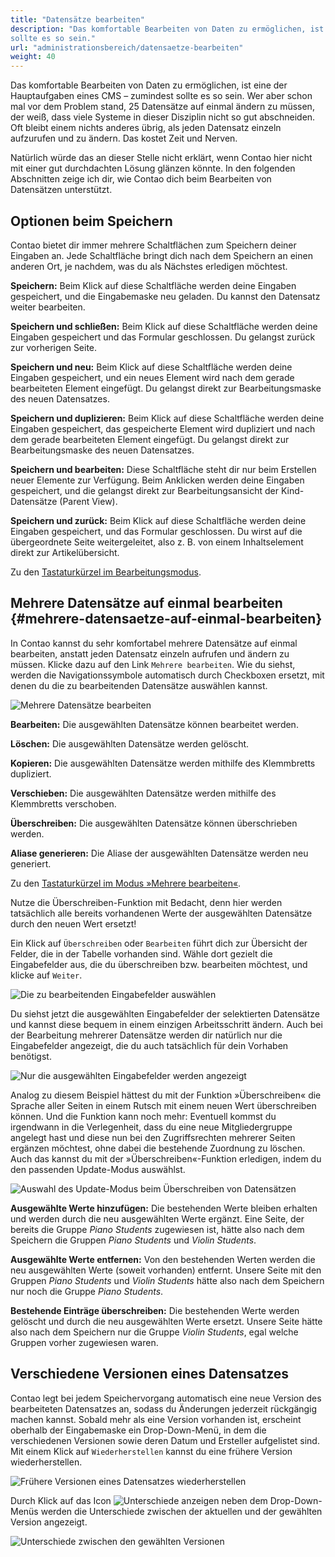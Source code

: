 ```yaml
---
title: "Datensätze bearbeiten"
description: "Das komfortable Bearbeiten von Daten zu ermöglichen, ist eine der Hauptaufgaben eines CMS – zumindest 
sollte es so sein."
url: "administrationsbereich/datensaetze-bearbeiten"
weight: 40
---
```


Das komfortable Bearbeiten von Daten zu ermöglichen, ist eine der Hauptaufgaben eines CMS – zumindest sollte es so sein. 
Wer aber schon mal vor dem Problem stand, 25 Datensätze auf einmal ändern zu müssen, der weiß, dass viele Systeme in 
dieser Disziplin nicht so gut abschneiden. Oft bleibt einem nichts anderes übrig, als jeden Datensatz einzeln aufzurufen
und zu ändern. Das kostet Zeit und Nerven.

Natürlich würde das an dieser Stelle nicht erklärt, wenn Contao hier nicht mit einer gut durchdachten Lösung glänzen könnte. In 
den folgenden Abschnitten zeige ich dir, wie Contao dich beim Bearbeiten von Datensätzen unterstützt.


## Optionen beim Speichern

Contao bietet dir immer mehrere Schaltflächen zum Speichern deiner Eingaben an. Jede Schaltfläche bringt dich nach dem 
Speichern an einen anderen Ort, je nachdem, was du als Nächstes erledigen möchtest.

**Speichern:** Beim Klick auf diese Schaltfläche werden deine Eingaben gespeichert, und die Eingabemaske neu geladen. 
Du kannst den Datensatz weiter bearbeiten.

**Speichern und schließen:** Beim Klick auf diese Schaltfläche werden deine Eingaben gespeichert und das Formular 
geschlossen. Du gelangst zurück zur vorherigen Seite.

**Speichern und neu:** Beim Klick auf diese Schaltfläche werden deine Eingaben gespeichert, und ein neues Element wird 
nach dem gerade bearbeiteten Element eingefügt. Du gelangst direkt zur Bearbeitungsmaske des neuen Datensatzes.

**Speichern und duplizieren:** Beim Klick auf diese Schaltfläche werden deine Eingaben gespeichert, das 
gespeicherte Element wird dupliziert und nach dem gerade bearbeiteten Element eingefügt. Du gelangst direkt zur 
Bearbeitungsmaske des neuen Datensatzes.

**Speichern und bearbeiten:** Diese Schaltfläche steht dir nur beim Erstellen neuer Elemente zur Verfügung. Beim 
Anklicken werden deine Eingaben gespeichert, und die gelangst direkt zur Bearbeitungsansicht der Kind-Datensätze 
(Parent View).

**Speichern und zurück:** Beim Klick auf diese Schaltfläche werden deine Eingaben gespeichert, und das Formular 
geschlossen. Du wirst auf die übergeordnete Seite weitergeleitet, also z. B. von einem Inhaltselement direkt zur 
Artikelübersicht.

Zu den [Tastaturkürzel im Bearbeitungsmodus](../backend-tastaturkuerzel/#tastaturkuerzel-im-bearbeitungsmodus).


## Mehrere Datensätze auf einmal bearbeiten {#mehrere-datensaetze-auf-einmal-bearbeiten}

In Contao kannst du sehr komfortabel mehrere Datensätze auf einmal bearbeiten, anstatt jeden Datensatz einzeln aufrufen 
und ändern zu müssen. Klicke dazu auf den Link `Mehrere bearbeiten`. Wie du siehst, werden die Navigationssymbole
automatisch durch Checkboxen ersetzt, mit denen du die zu bearbeitenden Datensätze auswählen kannst.

![Mehrere Datensätze bearbeiten](/de/backend/administration-area/de/mehrere-datensaetze-bearbeiten.png)

**Bearbeiten:** Die ausgewählten Datensätze können bearbeitet werden.

**Löschen:** Die ausgewählten Datensätze werden gelöscht.

**Kopieren:** Die ausgewählten Datensätze werden mithilfe des Klemmbretts dupliziert.

**Verschieben:** Die ausgewählten Datensätze werden mithilfe des Klemmbretts verschoben.

**Überschreiben:** Die ausgewählten Datensätze können überschrieben werden.

**Aliase generieren:** Die Aliase der ausgewählten Datensätze werden neu generiert.

Zu den [Tastaturkürzel im Modus »Mehrere bearbeiten«](../backend-tastaturkuerzel/#tastaturkuerzel-im-modus-mehrere-bearbeiten).

Nutze die Überschreiben-Funktion mit Bedacht, denn hier werden tatsächlich alle bereits vorhandenen Werte der 
ausgewählten Datensätze durch den neuen Wert ersetzt!

Ein Klick auf `Überschreiben` oder `Bearbeiten` führt dich zur Übersicht der Felder, die in der Tabelle vorhanden sind. 
Wähle dort gezielt die Eingabefelder aus, die du überschreiben bzw. bearbeiten möchtest, und klicke auf `Weiter`.

![Die zu bearbeitenden Eingabefelder auswählen](/de/backend/administration-area/de/die-zu-bearbeitenden-eingabefelder-auswaehlen.png)

Du siehst jetzt die ausgewählten Eingabefelder der selektierten Datensätze und kannst diese bequem in einem einzigen 
Arbeitsschritt ändern. Auch bei der Bearbeitung mehrerer Datensätze werden dir natürlich nur die Eingabefelder 
angezeigt, die du auch tatsächlich für dein Vorhaben benötigst.

![Nur die ausgewählten Eingabefelder werden angezeigt](/de/backend/administration-area/de/nur-die-ausgewaehlten-eingabefelder-werden-angezeigt.png)

Analog zu diesem Beispiel hättest du mit der Funktion »Überschreiben« die Sprache aller Seiten in einem Rutsch mit
einem neuen Wert überschreiben können. Und die Funktion kann noch mehr: Eventuell kommst du irgendwann in die
Verlegenheit, dass du eine neue Mitgliedergruppe angelegt hast und diese nun bei den Zugriffsrechten mehrerer Seiten
ergänzen möchtest, ohne dabei die bestehende Zuordnung zu löschen. Auch das kannst du mit der »Überschreiben«-Funktion 
erledigen, indem du den passenden Update-Modus auswählst.

![Auswahl des Update-Modus beim Überschreiben von Datensätzen](/de/backend/administration-area/de/auswahl-des-update-modus-beim-ueberschreiben-von-datensaetzen.png)

**Ausgewählte Werte hinzufügen:** Die bestehenden Werte bleiben erhalten und werden durch die neu ausgewählten Werte 
ergänzt. Eine Seite, der bereits die Gruppe *Piano Students* zugewiesen ist, hätte also nach dem Speichern die Gruppen 
*Piano Students* und *Violin Students*.

**Ausgewählte Werte entfernen:** Von den bestehenden Werten werden die neu ausgewählten Werte (soweit vorhanden) 
entfernt. Unsere Seite mit den Gruppen *Piano Students* und *Violin Students* hätte also nach dem Speichern nur noch 
die Gruppe *Piano Students*.

**Bestehende Einträge überschreiben:** Die bestehenden Werte werden gelöscht und durch die neu ausgewählten Werte 
ersetzt. Unsere Seite hätte also nach dem Speichern nur die Gruppe *Violin Students*, egal welche Gruppen vorher 
zugewiesen waren.


## Verschiedene Versionen eines Datensatzes

Contao legt bei jedem Speichervorgang automatisch eine neue Version des bearbeiteten Datensatzes an, sodass du 
Änderungen jederzeit rückgängig machen kannst. Sobald mehr als eine Version vorhanden ist, erscheint oberhalb der 
Eingabemaske ein Drop-Down-Menü, in dem die verschiedenen Versionen sowie deren Datum und Ersteller aufgelistet
sind. Mit einem Klick auf `Wiederherstellen` kannst du eine frühere Version wiederherstellen.

![Frühere Versionen eines Datensatzes wiederherstellen](/de/backend/administration-area/de/fruehere-versionen-eines-datensatzes-wiederherstellen.png)

Durch Klick auf das Icon ![Unterschiede anzeigen](/de/icons/diff.svg?classes=icon) neben dem Drop-Down-Menüs werden 
die Unterschiede zwischen der aktuellen und der gewählten Version angezeigt.

![Unterschiede zwischen den gewählten Versionen](/de/backend/administration-area/de/unterschiede-zwischen-den-gewaehlten-versionen.png)
